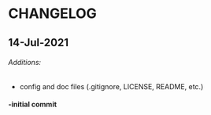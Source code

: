 # CHANGELOG 

## 14-Jul-2021

###### Additions:

* config and doc files (.gitignore, LICENSE, README, etc.)

#### -initial commit
